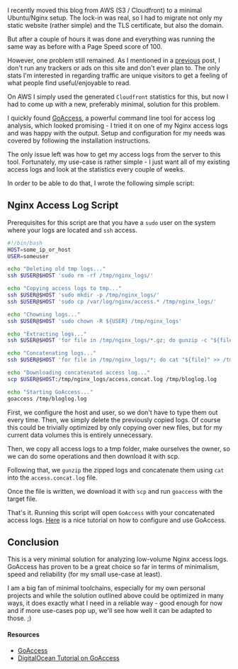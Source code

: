 I recently moved this blog from AWS (S3 / Cloudfront) to a minimal Ubuntu/Nginx setup. The lock-in was real, so I had to migrate not only my static website (rather simple) and the TLS certificate, but also the domain.

But after a couple of hours it was done and everything was running the same way as before with a Page Speed score of 100.

However, one problem still remained. As I mentioned in a [previous](https://zupzup.org/no-ads-no-tracking-one-roundtrip/) post, I don't run any trackers or ads on this site and don't ever plan to. The only stats I'm interested in regarding traffic are unique visitors to get a feeling of what people find useful/enjoyable to read.

On AWS I simply used the generated `Cloudfront` statistics for this, but now I had to come up with a new, preferably minimal, solution for this problem.

I quickly found [GoAccess](https://goaccess.io/), a powerful command line tool for access log analysis, which looked promising - I tried it on one of my Nginx access logs and was happy with the output. Setup and configuration for my needs was covered by following the installation instructions.

The only issue left was how to get my access logs from the server to this tool. Fortunately, my use-case is rather simple - I just want all of my existing access logs and look at the statistics every couple of weeks.

In order to be able to do that, I wrote the following simple script:

## Nginx Access Log Script

Prerequisites for this script are that you have a `sudo` user on the system where your logs are located and `ssh` access.

```bash
#!/bin/bash
HOST=some_ip_or_host
USER=someuser

echo "Deleting old tmp logs..."
ssh $USER@$HOST 'sudo rm -rf /tmp/nginx_logs/'

echo "Copying access logs to tmp..."
ssh $USER@$HOST 'sudo mkdir -p /tmp/nginx_logs/'
ssh $USER@$HOST 'sudo cp /var/log/nginx/access.* /tmp/nginx_logs/'

echo "Chowning logs..."
ssh $USER@$HOST 'sudo chown -R ${USER} /tmp/nginx_logs'

echo "Extracting logs..."
ssh $USER@$HOST 'for file in /tmp/nginx_logs/*.gz; do gunzip -c "${file}" > /tmp/nginx_logs/$(basename "${file}" .gz); done'

echo "Concatenating logs..."
ssh $USER@$HOST 'for file in /tmp/nginx_logs/*; do cat "${file}" >> /tmp/nginx_logs/access.concat.log; done'

echo "Downloading concatenated access log..."
scp $USER@$HOST:/tmp/nginx_logs/access.concat.log /tmp/bloglog.log

echo "Starting GoAccess..."
goaccess /tmp/bloglog.log
```

First, we configure the host and user, so we don't have to type them out every time. Then, we simply delete the previously copied logs. Of course this could be trivially optimized by only copying over new files, but for my current data volumes this is entirely unnecessary.

Then, we copy all access logs to a tmp folder, make ourselves the owner, so we can do some operations and then download it with scp.

Following that, we `gunzip` the zipped logs and concatenate them using `cat` into the `access.concat.log` file.

Once the file is written, we download it with `scp` and run `goaccess` with the target file.

That's it. Running this script will open `GoAccess` with your concatenated access logs. [Here](https://www.digitalocean.com/community/tutorials/how-to-install-and-use-goaccess-web-log-analyzer-with-apache-on-debian-7) is a nice tutorial on how to configure and use GoAccess.

## Conclusion

This is a very minimal solution for analyzing low-volume Nginx access logs. GoAccess has proven to be a great choice so far in terms of minimalism, speed and reliability (for my small use-case at least).

I am a big fan of minimal toolchains, especially for my own personal projects and while the solution outlined above could be optimized in many ways, it does exactly what I need in a reliable way - good enough for now and if more use-cases pop up, we'll see how well it can be adapted to those. ;)

#### Resources

* [GoAccess](https://goaccess.io/)
* [DigitalOcean Tutorial on GoAccess](https://www.digitalocean.com/community/tutorials/how-to-install-and-use-goaccess-web-log-analyzer-with-apache-on-debian-7)

